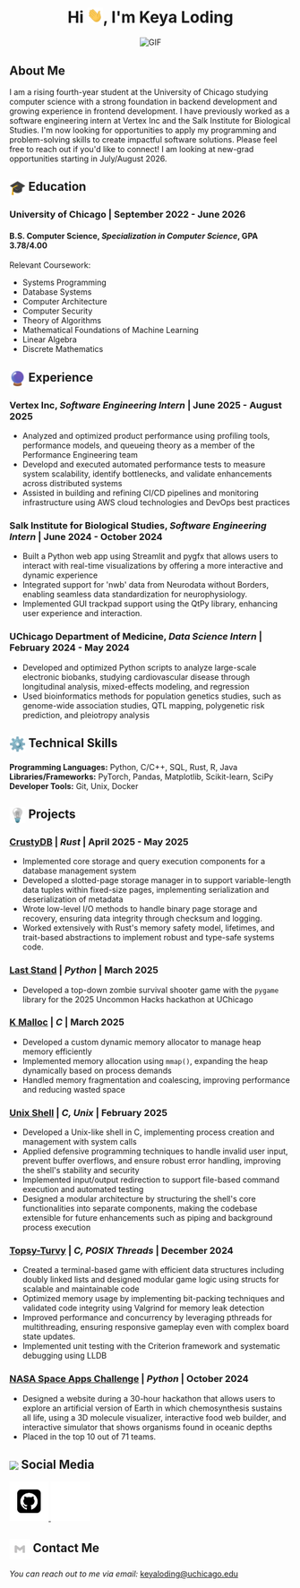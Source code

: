 <h1 align="center">Hi
  <img src="https://github.com/keyaloding/keyaloding/blob/main/icons/Hi.gif" width="28px"/>, I'm Keya Loding
</h1>

<p align="center">
 <img alt="GIF" src="https://media.giphy.com/media/cFdHXXm5GhJsc/giphy.gif?cid=ecf05e47gk1528878r4j8py2luujr4sswa3ejtsw7cf7w94a&ep=v1_gifs_search&rid=giphy.gif&ct=g" width="240px"/>
</p>

<h2>
  About Me
</h2>

I am a rising fourth-year student at the University of Chicago studying
computer science with a strong foundation in backend development and growing
experience in frontend development. I have previously worked as a software
engineering intern at Vertex Inc and the Salk Institute for Biological Studies.
I'm now looking for opportunities to apply my programming and problem-solving
skills to create impactful software solutions. Please feel free to reach out
if you'd like to connect! I am looking at new-grad opportunities starting in
July/August 2026.

<h2><img align="center" src="https://github.com/keyaloding/keyaloding/blob/main/icons/academics.gif" width="29"/> Education</h2>

### **University of Chicago** | September 2022 - June 2026
#### B.S. Computer Science, *Specialization in Computer Science*, GPA 3.78/4.00
Relevant Coursework:
- Systems Programming
- Database Systems
- Computer Architecture
- Computer Security
- Theory of Algorithms
- Mathematical Foundations of Machine Learning
- Linear Algebra
- Discrete Mathematics

<h2><img align="center" src="https://github.com/keyaloding/keyaloding/blob/main/icons/experience.gif" width="29"/> Experience</h2>

### Vertex Inc, *Software Engineering Intern* | June 2025 - August 2025
  - Analyzed and optimized product performance using profiling tools,
  performance models, and queueing theory as a member of the Performance
  Engineering team
  - Developd and executed automated performance tests to measure system
  scalability, identify bottlenecks, and validate enhancements across
  distributed systems
  - Assisted in building and refining CI/CD pipelines and monitoring
  infrastructure using AWS cloud technologies and DevOps best practices

### Salk Institute for Biological Studies, *Software Engineering Intern* | June 2024 - October 2024
  - Built a Python web app using Streamlit and pygfx that allows users to
    interact with real-time visualizations by offering a more interactive
    and dynamic experience
  - Integrated support for 'nwb' data from Neurodata without Borders,
    enabling seamless data standardization for neurophysiology.
  - Implemented GUI trackpad support using the QtPy library,
    enhancing user experience and interaction.

### UChicago Department of Medicine, *Data Science Intern* | February 2024 - May 2024
  - Developed and optimized Python scripts to analyze large-scale electronic
    biobanks, studying cardiovascular disease through longitudinal analysis,
    mixed-effects modeling, and regression
  - Used bioinformatics methods for population genetics studies, such as
    genome-wide association studies, QTL mapping, polygenetic risk prediction,
    and pleiotropy analysis

<h2> <img align="center" src="https://github.com/keyaloding/keyaloding/blob/main/icons/techstack.gif"  width="29"/> Technical Skills</h2>

**Programming Languages:** Python, C/C++, SQL, Rust, R, Java  
**Libraries/Frameworks:** PyTorch, Pandas, Matplotlib, Scikit-learn, SciPy  
**Developer Tools:** Git, Unix, Docker

<h2> <img align="center" src="https://github.com/keyaloding/keyaloding/blob/main/icons/projects.gif"  width="29"/> Projects</h2>

### [CrustyDB](https://github.com/uchicago-cmsc23500-spr-2025/crustydb-keyaloding) | *Rust* | April 2025 - May 2025

- Implemented core storage and query execution components for a database
  management system
- Developed a slotted-page storage manager in to support variable-length data
  tuples within fixed-size pages, implementing serialization and
  deserialization of metadata
- Wrote low-level I/O methods to handle binary page storage and recovery,
  ensuring data integrity through checksum and logging.
- Worked extensively with Rust's memory safety model, lifetimes, and trait-based
  abstractions to implement robust and type-safe systems code.

### [Last Stand](https://github.com/mutrera-2004/UH2025) | *Python* | March 2025

- Developed a top-down zombie survival shooter game with the `pygame` library
  for the 2025 Uncommon Hacks hackathon at UChicago

### [K Malloc](https://github.com/keyaloding/kmalloc) | *C* | March 2025

- Developed a custom dynamic memory allocator to manage heap memory efficiently
- Implemented memory allocation using `mmap()`, expanding the heap dynamically
  based on process demands
- Handled memory fragmentation and coalescing, improving performance and
  reducing wasted space

### [Unix Shell](https://github.com/keyaloding/shell) | *C, Unix* | February 2025

- Developed a Unix-like shell in C, implementing process creation and management
  with system calls
- Applied defensive programming techniques to handle invalid user input, prevent
  buffer overflows, and ensure robust error handling, improving the shell's
  stability and security
- Implemented input/output redirection to support file-based command execution
  and automated testing
- Designed a modular architecture by structuring the shell's core
  functionalities into separate components, making the codebase extensible for
  future enhancements such as piping and background process execution

### [Topsy-Turvy](https://github.com/keyaloding/topsy-turvy) | *C, POSIX Threads* | December 2024

- Created a terminal-based game with efficient data structures including doubly
  linked lists and designed modular game logic using structs for scalable and
  maintainable code
- Optimized memory usage by implementing bit-packing techniques and validated
  code integrity using Valgrind for memory leak detection
- Improved performance and concurrency by leveraging pthreads for
  multithreading, ensuring responsive gameplay even with complex board state
  updates.
- Implemented unit testing with the Criterion framework and systematic
  debugging using LLDB

### [NASA Space Apps Challenge](https://github.com/keyaloding/nasa-space-apps) | *Python* | October 2024

- Designed a website during a 30-hour hackathon that allows users to explore an
  artificial version of Earth in which chemosynthesis sustains all life, using a
  3D molecule visualizer, interactive food web builder, and interactive
  simulator that shows organisms found in oceanic depths
- Placed in the top 10 out of 71 teams.

<h2> <img align ='center' src='https://i.giphy.com/media/v1.Y2lkPTc5MGI3NjExaGtqdDdwN2oyNWJ4czlncHBkamJxaHcxYmVmcXY3a3I3MjRmYjBrbCZlcD12MV9pbnRlcm5hbF9naWZfYnlfaWQmY3Q9ZQ/kmUvauX8TMWg0OsqKW/giphy.gif' width ='37' /> Social Media</h2>

<p>
  <a href="https://github.com/keyaloding">
    <img src="https://github.com/keyaloding/keyaloding/blob/main/icons/Github.gif" width="70"/>
  </a>
  <a href="https://linkedin.com/in/keyaloding">
    <img src="https://github.com/keyaloding/keyaloding/blob/main/icons/Linkedin.gif" width="70"/>
  </a>
</p>

## <img align="center" src="https://github.com/keyaloding/keyaloding/blob/main/icons/Contact.gif"  width="37"/> Contact Me

<i>You can reach out to me via email: </i>
[keyaloding@uchicago.edu](mailto:keyaloding@uchicago.edu)
